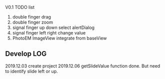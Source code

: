 V0.1 TODO list

1. double finger drag
2. double finger zoom
3. signal finger up down select alertDialog
4. signal finger left right change value
5. PhotoEM ImageView integrate from baseView

## Develop LOG
2019.12.03 create project
2019.12.06 getSlideValue function done. But need to identify slide left or up.